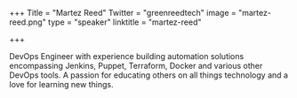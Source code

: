 +++
Title = "Martez Reed"
Twitter = "greenreedtech"
image = "martez-reed.png"
type = "speaker"
linktitle = "martez-reed"

+++

DevOps Engineer with experience building automation solutions encompassing Jenkins, Puppet, Terraform, Docker and various other DevOps tools. A passion for educating others on all things technology and a love for learning new things.
